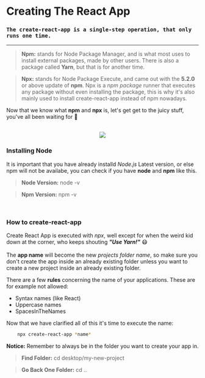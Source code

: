 # **Creating The React App**

### `The create-react-app is a single-step operation, that only runs one time.`

---

> **Npm:** stands for Node Package Manager, and is what most uses to install external packages, made by other users. There is also a package called **Yarn**, but that is for another time.

> **Npx:** stands for Node Package Execute, and came out with the **5.2.0** or above update of **npm**. Npx is a *npm package* runner that executes any package without even installing the package, this is why it's also mainly used to install create-react-app instead of npm nowadays.

Now that we know what **npm** and **npx** is, let's get get to the juicy stuff, you've all been waiting for :monocle_face: <br/><br/>


<p align="center">
  <img src="https://i.giphy.com/media/l4EoT59vRYdTSi6vS/giphy.gif" />
</p>


### Installing Node

It is important that you have already installd *Node.js* Latest version, or else npm will not be availabe, you can check if you have **node** and **npm** like this.
> **Node Version:** node -v

> **Npm Version:** npm -v
<br/>

### How to create-react-app

Create React App is executed with *npx*, well except for when the weird kid down at the corner, who keeps shouting ***"Use Yarn!"*** :mask: <br/><br/>
The **app name** will become the new *projects folder name*, so make sure you don't create the app inside an already existing folder unless you want to create a new project inside an already existing folder.

There are a few **rules** concerning the name of your applications. These are for example not allowed:
-  Syntax names (like React)
- Uppercase names
- SpacesInTheNames

Now that we have clarified all of this it's time to execute the name:
```bash
    npx create-react-app *name*
```

**Notice:** Remember to always be in the folder you want to create your app in.
> **Find Folder:** cd desktop/my-new-project

> **Go Back One Folder:** cd ..